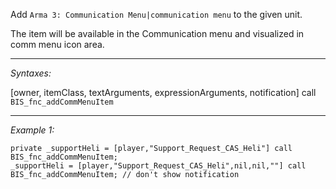 Add `Arma 3: Communication Menu|communication menu` to the given unit.

The item will be available in the Communication menu and visualized in comm menu icon area.


---
*Syntaxes:*

[owner, itemClass, textArguments, expressionArguments, notification] call `BIS_fnc_addCommMenuItem`

---
*Example 1:*

```sqf
private _supportHeli = [player,"Support_Request_CAS_Heli"] call BIS_fnc_addCommMenuItem;
_supportHeli = [player,"Support_Request_CAS_Heli",nil,nil,""] call BIS_fnc_addCommMenuItem; // don't show notification
```